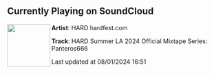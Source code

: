 ## Currently Playing on SoundCloud

[<img align="left" width="100" src="https://i1.sndcdn.com/artworks-m5YSnxQxUZByghFE-IMQSQQ-t500x500.jpg">](https://soundcloud.com/hardfest/hard-summer-la-2024-official-mixtape-series-panteros666)

**Artist**: HARD hardfest.com 

**Track**: HARD Summer LA 2024 Official Mixtape Series: Panteros666

Last updated at 08/01/2024 16:51
